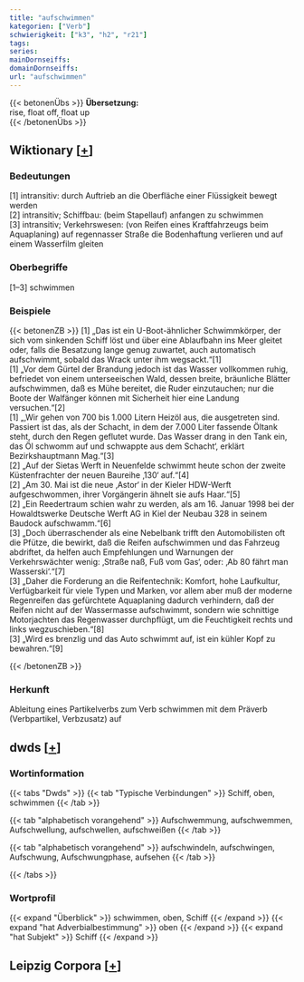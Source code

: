 ```yaml
---
title: "aufschwimmen"
kategorien: ["Verb"]
schwierigkeit: ["k3", "h2", "r21"]
tags:
series:
mainDornseiffs:
domainDornseiffs:
url: "aufschwimmen"
---
```


{{< betonenÜbs >}}
**Übersetzung:**  
rise, float off, float up  
{{< /betonenÜbs >}}

## Wiktionary [[+](https://de.wiktionary.org/wiki/aufschwimmen)]

### Bedeutungen
[1] intransitiv: durch Auftrieb an die Oberfläche einer Flüssigkeit bewegt werden  
[2] intransitiv; Schiffbau: (beim Stapellauf) anfangen zu schwimmen  
[3] intransitiv; Verkehrswesen: (von Reifen eines Kraftfahrzeugs beim Aquaplaning) auf regennasser Straße die Bodenhaftung verlieren und auf einem Wasserfilm gleiten  

### Oberbegriffe
[1–3] schwimmen  

### Beispiele
{{< betonenZB >}}
[1] „Das ist ein U-Boot-ähnlicher Schwimmkörper, der sich vom sinkenden Schiff löst und über eine Ablaufbahn ins Meer gleitet oder, falls die Besatzung lange genug zuwartet, auch automatisch aufschwimmt, sobald das Wrack unter ihm wegsackt.“[1]  
[1] „Vor dem Gürtel der Brandung jedoch ist das Wasser vollkommen ruhig, befriedet von einem unterseeischen Wald, dessen breite, bräunliche Blätter aufschwimmen, daß es Mühe bereitet, die Ruder einzutauchen; nur die Boote der Walfänger können mit Sicherheit hier eine Landung versuchen.“[2]  
[1] „‚Wir gehen von 700 bis 1.000 Litern Heizöl aus, die ausgetreten sind. Passiert ist das, als der Schacht, in dem der 7.000 Liter fassende Öltank steht, durch den Regen geflutet wurde. Das Wasser drang in den Tank ein, das Öl schwomm auf und schwappte aus dem Schacht‘, erklärt Bezirkshauptmann Mag.“[3]  
[2] „Auf der Sietas Werft in Neuenfelde schwimmt heute schon der zweite Küstenfrachter der neuen Baureihe ‚130‘ auf.“[4]  
[2] „Am 30. Mai ist die neue ‚Astor‘ in der Kieler HDW-Werft aufgeschwommen, ihrer Vorgängerin ähnelt sie aufs Haar.“[5]  
[2] „Ein Reedertraum schien wahr zu werden, als am 16. Januar 1998 bei der Howaldtswerke Deutsche Werft AG in Kiel der Neubau 328 in seinem Baudock aufschwamm.“[6]  
[3] „Doch überraschender als eine Nebelbank trifft den Automobilisten oft die Pfütze, die bewirkt, daß die Reifen aufschwimmen und das Fahrzeug abdriftet, da helfen auch Empfehlungen und Warnungen der Verkehrswächter wenig: ‚Straße naß, Fuß vom Gas‘, oder: ‚Ab 80 fährt man Wasserski‘.“[7]  
[3] „Daher die Forderung an die Reifentechnik: Komfort, hohe Laufkultur, Verfügbarkeit für viele Typen und Marken, vor allem aber muß der moderne Regenreifen das gefürchtete Aquaplaning dadurch verhindern, daß der Reifen nicht auf der Wassermasse aufschwimmt, sondern wie schnittige Motorjachten das Regenwasser durchpflügt, um die Feuchtigkeit rechts und links wegzuschieben.“[8]  
[3] „Wird es brenzlig und das Auto schwimmt auf, ist ein kühler Kopf zu bewahren.“[9]  

{{< /betonenZB >}}
### Herkunft
Ableitung eines Partikelverbs zum Verb schwimmen mit dem Präverb (Verbpartikel, Verbzusatz) auf  



## dwds [[+](https://www.dwds.de/wb/aufschwimmen)]

### Wortinformation
{{< tabs "Dwds" >}}
{{< tab "Typische Verbindungen" >}}
Schiff, oben, schwimmen
{{< /tab >}}

{{< tab "alphabetisch vorangehend" >}}
Aufschwemmung, aufschwemmen, Aufschwellung, aufschwellen, aufschweißen
{{< /tab >}}

{{< tab "alphabetisch vorangehend" >}}
aufschwindeln, aufschwingen, Aufschwung, Aufschwungphase, aufsehen
{{< /tab >}}

{{< /tabs >}}

### Wortprofil
{{< expand "Überblick" >}} schwimmen, oben, Schiff {{< /expand >}}
{{< expand "hat Adverbialbestimmung" >}} oben {{< /expand >}}
{{< expand "hat Subjekt" >}} Schiff {{< /expand >}}

## Leipzig Corpora [[+](https://corpora.uni-leipzig.de/en/res?word=aufschwimmen&corpusId=deu_newscrawl-public_2018)]

